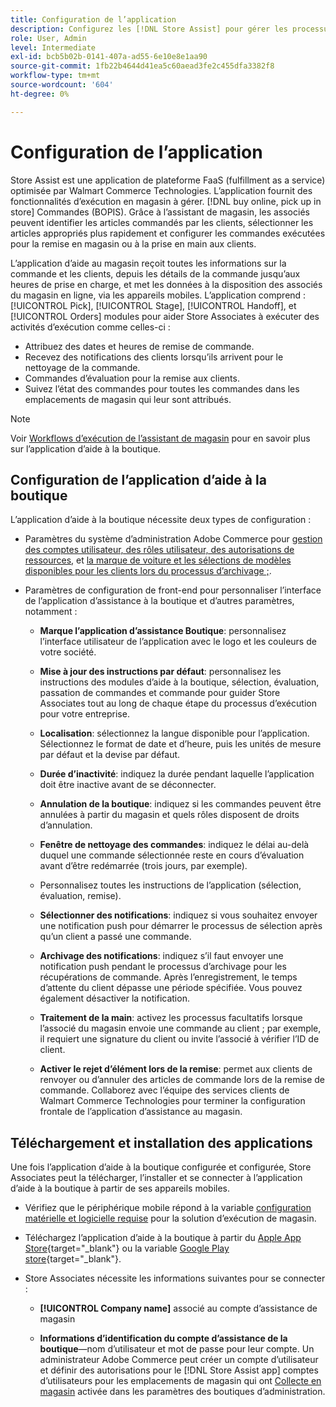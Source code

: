 ```yaml
---
title: Configuration de l’application
description: Configurez les [!DNL Store Assist] pour gérer les processus d’exécution de magasin de bout en bout et les processus d’achat en ligne, sélectionnez dans les commandes de magasin.
role: User, Admin
level: Intermediate
exl-id: bcb5b02b-0141-407a-ad55-6e10e8e1aa90
source-git-commit: 1fb22b4644d41ea5c60aead3fe2c455dfa3382f8
workflow-type: tm+mt
source-wordcount: '604'
ht-degree: 0%

---
```


# Configuration de l’application

Store Assist est une application de plateforme FaaS (fulfillment as a service) optimisée par Walmart Commerce Technologies. L’application fournit des fonctionnalités d’exécution en magasin à gérer. [!DNL buy online, pick up in store] Commandes (BOPIS). Grâce à l’assistant de magasin, les associés peuvent identifier les articles commandés par les clients, sélectionner les articles appropriés plus rapidement et configurer les commandes exécutées pour la remise en magasin ou à la prise en main aux clients.

L’application d’aide au magasin reçoit toutes les informations sur la commande et les clients, depuis les détails de la commande jusqu’aux heures de prise en charge, et met les données à la disposition des associés du magasin en ligne, via les appareils mobiles. L’application comprend : [!UICONTROL Pick], [!UICONTROL Stage], [!UICONTROL Handoff], et [!UICONTROL Orders] modules pour aider Store Associates à exécuter des activités d’exécution comme celles-ci :

- Attribuez des dates et heures de remise de commande.
- Recevez des notifications des clients lorsqu’ils arrivent pour le nettoyage de la commande.
- Commandes d’évaluation pour la remise aux clients.
- Suivez l’état des commandes pour toutes les commandes dans les emplacements de magasin qui leur sont attribués.

>[!NOTE]
>
>Voir [Workflows d’exécution de l’assistant de magasin](store-assist-modules.md) pour en savoir plus sur l’application d’aide à la boutique.

## Configuration de l’application d’aide à la boutique

L’application d’aide à la boutique nécessite deux types de configuration :

- Paramètres du système d’administration Adobe Commerce pour [gestion des comptes utilisateur, des rôles utilisateur, des autorisations de ressources](user-setup.md), et [la marque de voiture et les sélections de modèles disponibles pour les clients lors du processus d’archivage ;](check-in-experience-setup.md).

- Paramètres de configuration de front-end pour personnaliser l’interface de l’application d’assistance à la boutique et d’autres paramètres, notamment :

   - **Marque l’application d’assistance Boutique**: personnalisez l’interface utilisateur de l’application avec le logo et les couleurs de votre société.

   - **Mise à jour des instructions par défaut**: personnalisez les instructions des modules d’aide à la boutique, sélection, évaluation, passation de commandes et commande pour guider Store Associates tout au long de chaque étape du processus d’exécution pour votre entreprise.

   - **Localisation**: sélectionnez la langue disponible pour l’application. Sélectionnez le format de date et d’heure, puis les unités de mesure par défaut et la devise par défaut.

   - **Durée d’inactivité**: indiquez la durée pendant laquelle l’application doit être inactive avant de se déconnecter.

   - **Annulation de la boutique**: indiquez si les commandes peuvent être annulées à partir du magasin et quels rôles disposent de droits d’annulation.

   - **Fenêtre de nettoyage des commandes**: indiquez le délai au-delà duquel une commande sélectionnée reste en cours d’évaluation avant d’être redémarrée (trois jours, par exemple).

   - Personnalisez toutes les instructions de l’application (sélection, évaluation, remise).

   - **Sélectionner des notifications**: indiquez si vous souhaitez envoyer une notification push pour démarrer le processus de sélection après qu’un client a passé une commande.

   - **Archivage des notifications**: indiquez s’il faut envoyer une notification push pendant le processus d’archivage pour les récupérations de commande. Après l’enregistrement, le temps d’attente du client dépasse une période spécifiée. Vous pouvez également désactiver la notification.

   - **Traitement de la main**: activez les processus facultatifs lorsque l’associé du magasin envoie une commande au client ; par exemple, il requiert une signature du client ou invite l’associé à vérifier l’ID de client.

   - **Activer le rejet d’élément lors de la remise**: permet aux clients de renvoyer ou d’annuler des articles de commande lors de la remise de commande.
   Collaborez avec l’équipe des services clients de Walmart Commerce Technologies pour terminer la configuration frontale de l’application d’assistance au magasin.

## Téléchargement et installation des applications

Une fois l’application d’aide à la boutique configurée et configurée, Store Associates peut la télécharger, l’installer et se connecter à l’application d’aide à la boutique à partir de ses appareils mobiles.

- Vérifiez que le périphérique mobile répond à la variable [configuration matérielle et logicielle requise](solution-requirements.md#store-assist-app-requirements) pour la solution d’exécution de magasin.

- Téléchargez l’application d’aide à la boutique à partir du [Apple App Store](https://apps.apple.com/us/app/store-assist-by-walmart/id1609281539){target=&quot;_blank&quot;} ou la variable [Google Play store](https://play.google.com/store/apps/details?id=com.walmart.faas.storeassist){target=&quot;_blank&quot;}.

- Store Associates nécessite les informations suivantes pour se connecter :

   - **[!UICONTROL Company name]** associé au compte d’assistance de magasin

   - **Informations d’identification du compte d’assistance de la boutique**—nom d’utilisateur et mot de passe pour leur compte.
   Un administrateur Adobe Commerce peut créer un compte d’utilisateur et définir des autorisations pour le [!DNL Store Assist app] comptes d’utilisateurs pour les emplacements de magasin qui ont [Collecte en magasin](merchant-store-configuration.md#pickup-location-configuration) activée dans les paramètres des boutiques d’administration.
